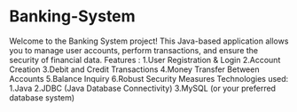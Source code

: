 # Banking-System

Welcome to the Banking System project! This Java-based application allows you to manage user accounts, perform transactions, and ensure the security of financial data.
Features :
1.User Registration & Login
2.Account Creation
3.Debit and Credit Transactions
4.Money Transfer Between Accounts
5.Balance Inquiry
6.Robust Security Measures
Technologies used:
1.Java
2.JDBC (Java Database Connectivity)
3.MySQL (or your preferred database system)

